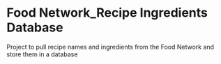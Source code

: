 # Food Network_Recipe Ingredients Database
 Project to pull recipe names and ingredients from the Food Network and store them in a database
